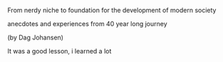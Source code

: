 From nerdy niche to foundation for the development of modern society

anecdotes and experiences from 40 year long journey

(by Dag Johansen)


It was a good lesson, i learned a lot